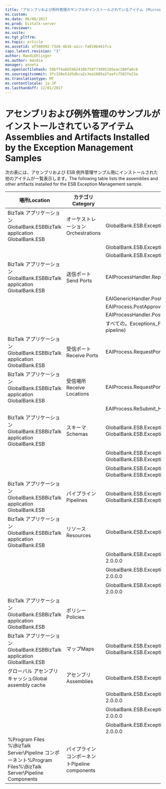 ```yaml
---
title: "アセンブリおよび例外管理のサンプルがインストールされているアイテム |Microsoft ドキュメント"
ms.custom: 
ms.date: 06/08/2017
ms.prod: biztalk-server
ms.reviewer: 
ms.suite: 
ms.tgt_pltfrm: 
ms.topic: article
ms.assetid: af580992-73d4-4b16-a1cc-fa819b441fca
caps.latest.revision: "3"
author: MandiOhlinger
ms.author: mandia
manager: anneta
ms.openlocfilehash: 59bff4a6b5962410b758f73895105eac280fa6c8
ms.sourcegitcommit: 3fc338e52d5dbca2c3ea1685a2faafc7582fe23a
ms.translationtype: MT
ms.contentlocale: ja-JP
ms.lasthandoff: 12/01/2017
---
```

# <a name="assemblies-and-artifacts-installed-by-the-exception-management-samples"></a><span data-ttu-id="42ab4-102">アセンブリおよび例外管理のサンプルがインストールされているアイテム</span><span class="sxs-lookup"><span data-stu-id="42ab4-102">Assemblies and Artifacts Installed by the Exception Management Samples</span></span>
<span data-ttu-id="42ab4-103">次の表には、アセンブリおよび ESB 例外管理サンプル用にインストールされた他のアイテムが一覧表示します。</span><span class="sxs-lookup"><span data-stu-id="42ab4-103">The following table lists the assemblies and other artifacts installed for the ESB Exception Management sample.</span></span>  
  
|<span data-ttu-id="42ab4-104">場所</span><span class="sxs-lookup"><span data-stu-id="42ab4-104">Location</span></span>|<span data-ttu-id="42ab4-105">カテゴリ</span><span class="sxs-lookup"><span data-stu-id="42ab4-105">Category</span></span>|<span data-ttu-id="42ab4-106">コンポーネントの名前とバージョン</span><span class="sxs-lookup"><span data-stu-id="42ab4-106">Name and version of the component</span></span>|  
|--------------|--------------|---------------------------------------|  
|<span data-ttu-id="42ab4-107">BizTalk アプリケーション GlobalBank.ESB</span><span class="sxs-lookup"><span data-stu-id="42ab4-107">BizTalk application GlobalBank.ESB</span></span>|<span data-ttu-id="42ab4-108">オーケストレーション</span><span class="sxs-lookup"><span data-stu-id="42ab4-108">Orchestrations</span></span>|<span data-ttu-id="42ab4-109">GlobalBank.ESB.ExceptionHandling.Processes.EAIProcess</span><span class="sxs-lookup"><span data-stu-id="42ab4-109">GlobalBank.ESB.ExceptionHandling.Processes.EAIProcess</span></span>|  
|||<span data-ttu-id="42ab4-110">GlobalBank.ESB.ExceptionHandling.Handlers.EAIGenericHandler</span><span class="sxs-lookup"><span data-stu-id="42ab4-110">GlobalBank.ESB.ExceptionHandling.Handlers.EAIGenericHandler</span></span>|  
|||<span data-ttu-id="42ab4-111">GlobalBank.ESB.ExceptionHandling.Handlers.EAIProcessHandler</span><span class="sxs-lookup"><span data-stu-id="42ab4-111">GlobalBank.ESB.ExceptionHandling.Handlers.EAIProcessHandler</span></span>|  
|<span data-ttu-id="42ab4-112">BizTalk アプリケーション GlobalBank.ESB</span><span class="sxs-lookup"><span data-stu-id="42ab4-112">BizTalk application GlobalBank.ESB</span></span>|<span data-ttu-id="42ab4-113">送信ポート</span><span class="sxs-lookup"><span data-stu-id="42ab4-113">Send Ports</span></span>|<span data-ttu-id="42ab4-114">EAIProcessHandler.RepairSubmit</span><span class="sxs-lookup"><span data-stu-id="42ab4-114">EAIProcessHandler.RepairSubmit</span></span>|  
|||<span data-ttu-id="42ab4-115">EAIGenericHandler.PostTmpMsg</span><span class="sxs-lookup"><span data-stu-id="42ab4-115">EAIGenericHandler.PostTmpMsg</span></span>|  
|||<span data-ttu-id="42ab4-116">EAIProcess.PostApproval</span><span class="sxs-lookup"><span data-stu-id="42ab4-116">EAIProcess.PostApproval</span></span>|  
|||<span data-ttu-id="42ab4-117">EAIProcessHandler.PostDecline</span><span class="sxs-lookup"><span data-stu-id="42ab4-117">EAIProcessHandler.PostDecline</span></span>|  
|||<span data-ttu-id="42ab4-118">すべての。Exceptions_FILE (GlobalFaultProcessor パイプラインを参照)</span><span class="sxs-lookup"><span data-stu-id="42ab4-118">ALL.Exceptions_FILE (references the GlobalFaultProcessor pipeline)</span></span>|  
|<span data-ttu-id="42ab4-119">BizTalk アプリケーション GlobalBank.ESB</span><span class="sxs-lookup"><span data-stu-id="42ab4-119">BizTalk application GlobalBank.ESB</span></span>|<span data-ttu-id="42ab4-120">受信ポート</span><span class="sxs-lookup"><span data-stu-id="42ab4-120">Receive Ports</span></span>|<span data-ttu-id="42ab4-121">EAIProcess.RequestPort</span><span class="sxs-lookup"><span data-stu-id="42ab4-121">EAIProcess.RequestPort</span></span>|  
|<span data-ttu-id="42ab4-122">BizTalk アプリケーション GlobalBank.ESB</span><span class="sxs-lookup"><span data-stu-id="42ab4-122">BizTalk application GlobalBank.ESB</span></span>|<span data-ttu-id="42ab4-123">受信場所</span><span class="sxs-lookup"><span data-stu-id="42ab4-123">Receive Locations</span></span>|<span data-ttu-id="42ab4-124">EAIProcess.RequestPort_FILE</span><span class="sxs-lookup"><span data-stu-id="42ab4-124">EAIProcess.RequestPort_FILE</span></span>|  
|||<span data-ttu-id="42ab4-125">EAIProcess.ReSubmit_HTTP</span><span class="sxs-lookup"><span data-stu-id="42ab4-125">EAIProcess.ReSubmit_HTTP</span></span>|  
|<span data-ttu-id="42ab4-126">BizTalk アプリケーション GlobalBank.ESB</span><span class="sxs-lookup"><span data-stu-id="42ab4-126">BizTalk application GlobalBank.ESB</span></span>|<span data-ttu-id="42ab4-127">スキーマ</span><span class="sxs-lookup"><span data-stu-id="42ab4-127">Schemas</span></span>|<span data-ttu-id="42ab4-128">GlobalBank.ESB.ExceptionHandling.Schemas.System_Properties バージョン 2.0.0.0 以降</span><span class="sxs-lookup"><span data-stu-id="42ab4-128">GlobalBank.ESB.ExceptionHandling.Schemas.System_Properties Version 2.0.0.0</span></span>|  
|||<span data-ttu-id="42ab4-129">GlobalBank.ESB.ExceptionHandling.Schemas.Request バージョン 2.0.0.0 以降</span><span class="sxs-lookup"><span data-stu-id="42ab4-129">GlobalBank.ESB.ExceptionHandling.Schemas.Request Version 2.0.0.0</span></span>|  
|||<span data-ttu-id="42ab4-130">GlobalBank.ESB.ExceptionHandling.Schemas.RequestDenied バージョン 2.0.0.0 以降</span><span class="sxs-lookup"><span data-stu-id="42ab4-130">GlobalBank.ESB.ExceptionHandling.Schemas.RequestDenied Version 2.0.0.0</span></span>|  
|<span data-ttu-id="42ab4-131">BizTalk アプリケーション GlobalBank.ESB</span><span class="sxs-lookup"><span data-stu-id="42ab4-131">BizTalk application GlobalBank.ESB</span></span>|<span data-ttu-id="42ab4-132">パイプライン</span><span class="sxs-lookup"><span data-stu-id="42ab4-132">Pipelines</span></span>|<span data-ttu-id="42ab4-133">GlobalBank.ESB.ExceptionHandling.Pipelines.GlobalFaultProcessor バージョン 2.0.0.0 以降</span><span class="sxs-lookup"><span data-stu-id="42ab4-133">GlobalBank.ESB.ExceptionHandling.Pipelines.GlobalFaultProcessor Version 2.0.0.0</span></span>|  
|<span data-ttu-id="42ab4-134">BizTalk アプリケーション GlobalBank.ESB</span><span class="sxs-lookup"><span data-stu-id="42ab4-134">BizTalk application GlobalBank.ESB</span></span>|<span data-ttu-id="42ab4-135">リソース</span><span class="sxs-lookup"><span data-stu-id="42ab4-135">Resources</span></span>|<span data-ttu-id="42ab4-136">GlobalBank.ESB.ExceptionHandling.Handlers バージョン 2.0.0.0 以降</span><span class="sxs-lookup"><span data-stu-id="42ab4-136">GlobalBank.ESB.ExceptionHandling.Handlers Version 2.0.0.0</span></span>|  
|||<span data-ttu-id="42ab4-137">GlobalBank.ESB.ExceptionHandling.Processes バージョン 2.0.0.0 以降</span><span class="sxs-lookup"><span data-stu-id="42ab4-137">GlobalBank.ESB.ExceptionHandling.Processes Version 2.0.0.0</span></span>|  
|||<span data-ttu-id="42ab4-138">GlobalBank.ESB.ExceptionHandling.Schemas バージョン 2.0.0.0 以降</span><span class="sxs-lookup"><span data-stu-id="42ab4-138">GlobalBank.ESB.ExceptionHandling.Schemas Version 2.0.0.0</span></span>|  
|||<span data-ttu-id="42ab4-139">GlobalBank.ESB.ExceptionHandling.Pipelines バージョン 2.0.0.0 以降</span><span class="sxs-lookup"><span data-stu-id="42ab4-139">GlobalBank.ESB.ExceptionHandling.Pipelines Version 2.0.0.0</span></span>|  
|<span data-ttu-id="42ab4-140">BizTalk アプリケーション GlobalBank.ESB</span><span class="sxs-lookup"><span data-stu-id="42ab4-140">BizTalk application GlobalBank.ESB</span></span>|<span data-ttu-id="42ab4-141">ポリシー</span><span class="sxs-lookup"><span data-stu-id="42ab4-141">Policies</span></span>||  
|<span data-ttu-id="42ab4-142">BizTalk アプリケーション GlobalBank.ESB</span><span class="sxs-lookup"><span data-stu-id="42ab4-142">BizTalk application GlobalBank.ESB</span></span>|<span data-ttu-id="42ab4-143">マップ</span><span class="sxs-lookup"><span data-stu-id="42ab4-143">Maps</span></span>|<span data-ttu-id="42ab4-144">GlobalBank.ESB.ExceptionHandling.Schemas.MapToReqDenied バージョン 2.0.0.0 以降</span><span class="sxs-lookup"><span data-stu-id="42ab4-144">GlobalBank.ESB.ExceptionHandling.Schemas.MapToReqDenied Version 2.0.0.0</span></span>|  
|<span data-ttu-id="42ab4-145">グローバル アセンブリ キャッシュ</span><span class="sxs-lookup"><span data-stu-id="42ab4-145">Global assembly cache</span></span>|<span data-ttu-id="42ab4-146">アセンブリ</span><span class="sxs-lookup"><span data-stu-id="42ab4-146">Assemblies</span></span>|<span data-ttu-id="42ab4-147">GlobalBank.ESB.ExceptionHandling.Handlers バージョン 2.0.0.0 以降</span><span class="sxs-lookup"><span data-stu-id="42ab4-147">GlobalBank.ESB.ExceptionHandling.Handlers Version 2.0.0.0</span></span>|  
|||<span data-ttu-id="42ab4-148">GlobalBank.ESB.ExceptionHandling.Processes バージョン 2.0.0.0 以降</span><span class="sxs-lookup"><span data-stu-id="42ab4-148">GlobalBank.ESB.ExceptionHandling.Processes Version 2.0.0.0</span></span>|  
|||<span data-ttu-id="42ab4-149">GlobalBank.ESB.ExceptionHandling.Schemas バージョン 2.0.0.0 以降</span><span class="sxs-lookup"><span data-stu-id="42ab4-149">GlobalBank.ESB.ExceptionHandling.Schemas Version 2.0.0.0</span></span>|  
|||<span data-ttu-id="42ab4-150">GlobalBank.ESB.ExceptionHandling.Pipelines バージョン 2.0.0.0 以降</span><span class="sxs-lookup"><span data-stu-id="42ab4-150">GlobalBank.ESB.ExceptionHandling.Pipelines Version 2.0.0.0</span></span>|  
|<span data-ttu-id="42ab4-151">%Program Files %\\BizTalk Server\Pipeline コンポーネント</span><span class="sxs-lookup"><span data-stu-id="42ab4-151">%Program Files%\\BizTalk Server\Pipeline Components</span></span>|<span data-ttu-id="42ab4-152">パイプライン コンポーネント</span><span class="sxs-lookup"><span data-stu-id="42ab4-152">Pipeline components</span></span>||